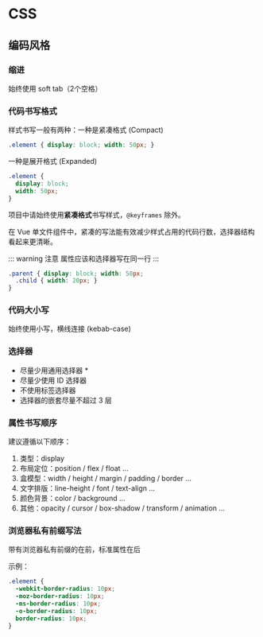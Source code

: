 # CSS

## 编码风格


### 缩进

始终使用 soft tab（2个空格）


### 代码书写格式

样式书写一般有两种：一种是紧凑格式 (Compact)
```css
.element { display: block; width: 50px; }
```

一种是展开格式 (Expanded)
```css
.element {
  display: block;
  width: 50px;
}
```

项目中请始终使用**紧凑格式**书写样式，`@keyframes` 除外。

在 Vue 单文件组件中，紧凑的写法能有效减少样式占用的代码行数，选择器结构看起来更清晰。

::: warning 注意
属性应该和选择器写在同一行
:::

```scss
.parent { display: block; width: 50px;
  .child { width: 20px; }
}
```


### 代码大小写

始终使用小写，横线连接 (kebab-case)


### 选择器

- 尽量少用通用选择器 *
- 尽量少使用 ID 选择器
- 不使用标签选择器
- 选择器的嵌套尽量不超过 3 层


### 属性书写顺序

建议遵循以下顺序：

1. 类型：display
2. 布局定位：position / flex / float ...
3. 盒模型：width / height / margin / padding / border ...
4. 文字排版：line-height / font / text-align ...
5. 颜色背景：color / background ...
6. 其他：opacity / cursor / box-shadow / transform / animation ...


### 浏览器私有前缀写法

带有浏览器私有前缀的在前，标准属性在后

示例：
```css
.element {
  -webkit-border-radius: 10px;
  -moz-border-radius: 10px;
  -ms-border-radius: 10px;
  -o-border-radius: 10px;
  border-radius: 10px;
}
```
